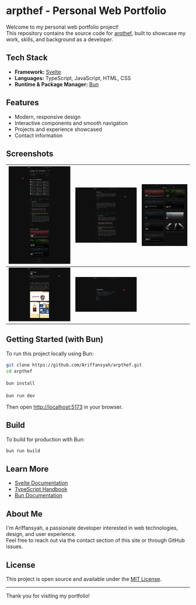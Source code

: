 # arpthef - Personal Web Portfolio

Welcome to my personal web portfolio project!  
This repository contains the source code for [arpthef](https://github.com/Ariffansyah/arpthef), built to showcase my work, skills, and background as a developer.

## Tech Stack

- **Framework:** [Svelte](https://svelte.dev/)
- **Languages:** TypeScript, JavaScript, HTML, CSS
- **Runtime & Package Manager:** [Bun](https://bun.sh/)

## Features

- Modern, responsive design
- Interactive components and smooth navigation
- Projects and experience showcased
- Contact information

## Screenshots
| ![Screenshot 1](./static/assets/SS1.webp) | ![Screenshot 2](./static/assets/SS2.webp) | ![Screenshot 3](./static/assets/SS3.webp) |
|------------------------------------------|------------------------------------------|------------------------------------------|
| ![Screenshot 4](./static/assets/SS4.webp) | ![Screenshot 5](./static/assets/SS5.webp) |                                          |
## Getting Started (with Bun)

To run this project locally using Bun:

```bash
git clone https://github.com/Ariffansyah/arpthef.git
cd arpthef

bun install

bun run dev
```

Then open [http://localhost:5173](http://localhost:5173) in your browser.

## Build

To build for production with Bun:

```bash
bun run build
```

## Learn More

- [Svelte Documentation](https://svelte.dev/docs)
- [TypeScript Handbook](https://www.typescriptlang.org/docs/)
- [Bun Documentation](https://bun.sh/docs)

## About Me

I'm Ariffansyah, a passionate developer interested in web technologies, design, and user experience.  
Feel free to reach out via the contact section of this site or through GitHub issues.

## License

This project is open source and available under the [MIT License](LICENSE).

---

Thank you for visiting my portfolio!
